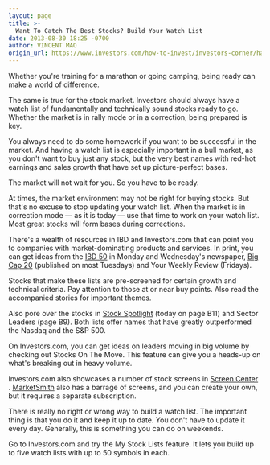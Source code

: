 ```yaml
---
layout: page
title: >-
  Want To Catch The Best Stocks? Build Your Watch List
date: 2013-08-30 18:25 -0700
author: VINCENT MAO
origin_url: https://www.investors.com/how-to-invest/investors-corner/having-a-watch-list-is-important/
---
```


Whether you're training for a marathon or going camping, being ready can make a world of difference.

The same is true for the stock market. Investors should always have a watch list of fundamentally and technically sound stocks ready to go. Whether the market is in rally mode or in a correction, being prepared is key.

You always need to do some homework if you want to be successful in the market. And having a watch list is especially important in a bull market, as you don't want to buy just any stock, but the very best names with red-hot earnings and sales growth that have set up picture-perfect bases.

The market will not wait for you. So you have to be ready.

At times, the market environment may not be right for buying stocks. But that's no excuse to stop updating your watch list. When the market is in correction mode — as it is today — use that time to work on your watch list. Most great stocks will form bases during corrections.

There's a wealth of resources in IBD and Investors.com that can point you to companies with market-dominating products and services. In print, you can get ideas from the [IBD 50](http://research.investors.com/etables/default.aspx) in Monday and Wednesday's newspaper, [Big Cap 20](http://news.investors.com/investing/inside-big-cap-20.htm) (published on most Tuesdays) and Your Weekly Review (Fridays).

Stocks that make these lists are pre-screened for certain growth and technical criteria. Pay attention to those at or near buy points. Also read the accompanied stories for important themes.

Also pore over the stocks in [Stock Spotlight](http://news.investors.com/investing/stock-spotlight.htm) (today on page B11) and Sector Leaders (page B9). Both lists offer names that have greatly outperformed the Nasdaq and the S&P 500.

On Investors.com, you can get ideas on leaders moving in big volume by checking out Stocks On The Move. This feature can give you a heads-up on what's breaking out in heavy volume.

Investors.com also showcases a number of stock screens in [Screen Center](http://research.investors.com/screen-center/?nav=ResearchSC) . [MarketSmith](www.marketsmith.com) also has a barrage of screens, and you can create your own, but it requires a separate subscription.

There is really no right or wrong way to build a watch list. The important thing is that you do it and keep it up to date. You don't have to update it every day. Generally, this is something you can do on weekends.

Go to Investors.com and try the My Stock Lists feature. It lets you build up to five watch lists with up to 50 symbols in each.
